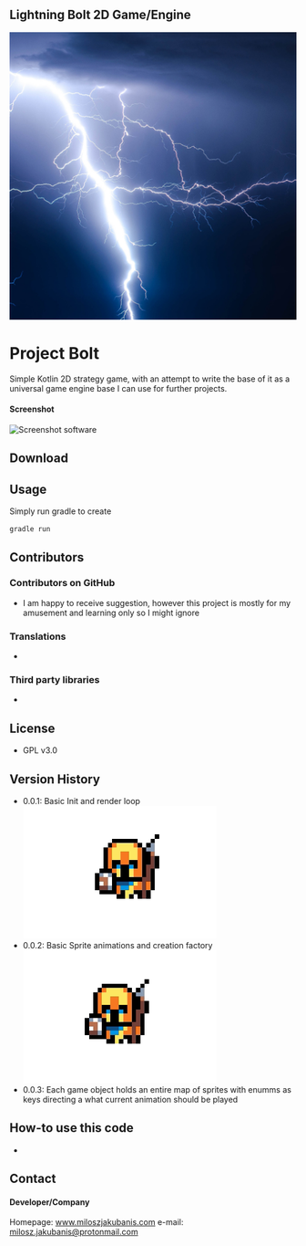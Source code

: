 ## Lightning Bolt 2D Game/Engine
![](src/main/resources/img/logo/logo.png)

Project Bolt
======
Simple Kotlin 2D strategy game, with an attempt 
to write the base of it as a universal game engine base I can use for further projects.

#### Screenshot
![Screenshot software]()

## Download

## Usage
Simply run gradle to create 
```Code
gradle run
```
## Contributors

### Contributors on GitHub
* I am happy to receive suggestion, however this project is mostly for my amusement 
and learning only so I might ignore 

### Translations
*

### Third party libraries
*

## License
* GPL v3.0

## Version History
* 0.0.1: Basic Init and render loop
![Basic Animation](src/main/resources/img/history_gif/1.gif)
* 0.0.2: Basic Sprite animations and creation factory
![Animation Swapping on Move](src/main/resources/img/history_gif/2.gif)
* 0.0.3: Each game object holds an entire map of sprites with enumms as keys directing a what current animation should be played
## How-to use this code
*

## Contact
#### Developer/Company
 Homepage: www.miloszjakubanis.com
 e-mail: milosz.jakubanis@protonmail.com

